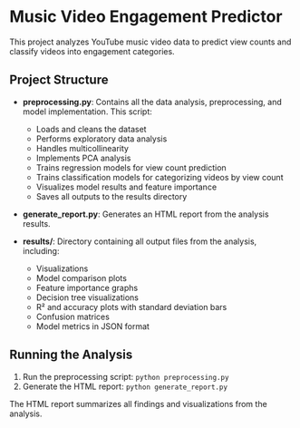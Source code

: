 # Music Video Engagement Predictor

This project analyzes YouTube music video data to predict view counts and classify videos into engagement categories.

## Project Structure

- **preprocessing.py**: Contains all the data analysis, preprocessing, and model implementation. This script:
  - Loads and cleans the dataset
  - Performs exploratory data analysis
  - Handles multicollinearity
  - Implements PCA analysis
  - Trains regression models for view count prediction
  - Trains classification models for categorizing videos by view count
  - Visualizes model results and feature importance
  - Saves all outputs to the results directory

- **generate_report.py**: Generates an HTML report from the analysis results.

- **results/**: Directory containing all output files from the analysis, including:
  - Visualizations
  - Model comparison plots
  - Feature importance graphs
  - Decision tree visualizations
  - R² and accuracy plots with standard deviation bars
  - Confusion matrices
  - Model metrics in JSON format

## Running the Analysis

1. Run the preprocessing script: `python preprocessing.py`
2. Generate the HTML report: `python generate_report.py`

The HTML report summarizes all findings and visualizations from the analysis.

